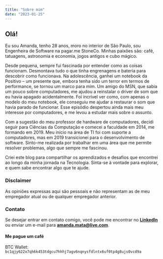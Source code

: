 ```yaml
---
title: "Sobre mim"
date: "2023-01-25"
---
```

## Olá! 
Eu sou Amanda, tenho 28 anos, moro no interior de São Paulo, sou Engenheira de Software na pagar.me StoneCo.
Minhas paixões são: café, tatuagens, astronomia e economia, jogos antigos e cubo mágico.

Desde pequena, sempre fui fascinada por entender como as coisas funcionam. Desmontava tudo o que tinha engrenagens e bateria para descobrir como funcionava. Na adolescência, ganhei um notebook da Positivo – um presente que, embora tenha sido um terror em termos de performance, se tornou um marco para mim. Um amigo do MSN, que sabia um pouco sobre computadores, me ajudou a reinstalar o driver de som que eu havia apagado acidentalmente. Foi incrível ver como, com apenas o modelo do meu notebook, ele conseguiu me ajudar a restaurar o som que havia parado de funcionar. Esse episódio despertou ainda mais meu interesse por computadores, e me levou a estudar mais sobre o assunto.

Com a sugestão do meu professor de hardware de computadores, decidi seguir para Ciências da Computação e comecei a faculdade em 2014, me formando em 2019. Meu início na área de TI foi com suporte a computadores, mas em 2019 transicionei para o desenvolvimento de software. Sinto-me realizada por trabalhar em uma área que me permite resolver problemas, algo que sempre me fascinou.

Criei este blog para compartilhar os aprendizados e desafios que encontrei ao longo da minha jornada na Tecnologia. Sinta-se à vontade para explorar, e quem sabe encontrar algo que te ajude.

### Disclaimer
As opiniões expressas aqui são pessoais e não representam as de meu empregador atual ou de qualquer empregador anterior.


### Contato
Se desejar entrar em contato comigo, você pode me encontrar no **[LinkedIn](https://www.linkedin.com/in/amanda-mata/)** ou enviar um e-mail para **[amanda.mata@live.com](mailto:amanda.mata@live.com)**.



#### Me pague um café
BTC Wallet: `bc1qjy622x7qh6k453tdgcu7hhhj7agv6nqnysfdlntx6uf0tp4g8ujs0vcd9a`
